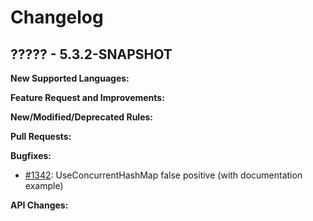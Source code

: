 # Changelog

## ????? - 5.3.2-SNAPSHOT

**New Supported Languages:**

**Feature Request and Improvements:**

**New/Modified/Deprecated Rules:**

**Pull Requests:**

**Bugfixes:**

*   [#1342](https://sourceforge.net/p/pmd/bugs/1342/): UseConcurrentHashMap false positive (with documentation example)

**API Changes:**
